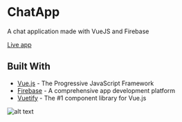 # ChatApp

A chat application made with VueJS and Firebase

[Live app](https://chat-cd4ab.web.app/)

## Built With

- [Vue.js](https://vuejs.org/) - The Progressive
  JavaScript Framework
- [Firebase](https://firebase.google.com/) - A comprehensive app development platform
- [Vuetify](https://vuetifyjs.com/en/) - The #1 component library for Vue.js

![alt text](screenshots/chat.jpb "Chat")

